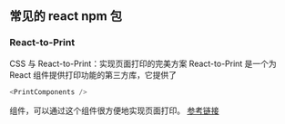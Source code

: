 ## 常见的 react npm 包

### React-to-Print

CSS 与 React-to-Print：实现页面打印的完美方案
React-to-Print 是一个为 React 组件提供打印功能的第三方库，它提供了

```js
<PrintComponents />
```

组件，可以通过这个组件很方便地实现页面打印。
[参考链接](https://www.python100.com/html/57535.html)
